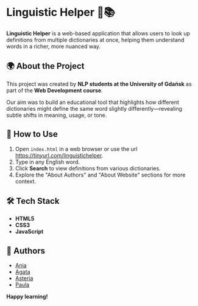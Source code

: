 # Linguistic Helper 🧠📚

**Linguistic Helper** is a web-based application that allows users to look up definitions from multiple dictionaries at once, helping them understand words in a richer, more nuanced way.

## 🌍 About the Project

This project was created by **NLP students at the University of Gdańsk** as part of the **Web Development course**.

Our aim was to build an educational tool that highlights how different dictionaries might define the same word slightly differently—revealing subtle shifts in meaning, usage, or tone.

## 🚀 How to Use

1. Open `index.html` in a web browser or use the url https://tinyurl.com/linguistichelper.
2. Type in any English word.
3. Click **Search** to view definitions from various dictionaries.
4. Explore the "About Authors" and "About Website" sections for more context.

## 🛠️ Tech Stack

- **HTML5**
- **CSS3**
- **JavaScript**

## 🙌 Authors

- [Ania](https://github.com/AniaPotrykus)
- [Agata](https://github.com/agatahabkowska)
- [Asteria](https://github.com/astix66)
- [Paula](https://github.com/PaulannK)

**Happy learning!**
